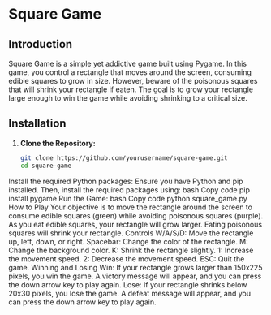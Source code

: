 
# Square Game

## Introduction
Square Game is a simple yet addictive game built using Pygame. In this game, you control a rectangle that moves around the screen, consuming edible squares to grow in size. However, beware of the poisonous squares that will shrink your rectangle if eaten. The goal is to grow your rectangle large enough to win the game while avoiding shrinking to a critical size.

## Installation
1. **Clone the Repository:**  
   ```bash
   git clone https://github.com/yourusername/square-game.git
   cd square-game
Install the required Python packages:
Ensure you have Python and pip installed. Then, install the required packages using:
bash
Copy code
pip install pygame
Run the Game:
bash
Copy code
python square_game.py
How to Play
Your objective is to move the rectangle around the screen to consume edible squares (green) while avoiding poisonous squares (purple).
As you eat edible squares, your rectangle will grow larger. Eating poisonous squares will shrink your rectangle.
Controls
W/A/S/D: Move the rectangle up, left, down, or right.
Spacebar: Change the color of the rectangle.
M: Change the background color.
K: Shrink the rectangle slightly.
1: Increase the movement speed.
2: Decrease the movement speed.
ESC: Quit the game.
Winning and Losing
Win: If your rectangle grows larger than 150x225 pixels, you win the game. A victory message will appear, and you can press the down arrow key to play again.
Lose: If your rectangle shrinks below 20x30 pixels, you lose the game. A defeat message will appear, and you can press the down arrow key to play again.
